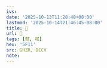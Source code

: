 ```yaml
---
ivs:
date: '2025-10-13T11:28:48+08:00'
lastmod: '2025-10-14T21:46:45-08:00'
title: 󰞴
url: 󰞴
tags: [弑, 弒]
hex: '5F11'
src: GHZR, DCCV
note:
---
```

